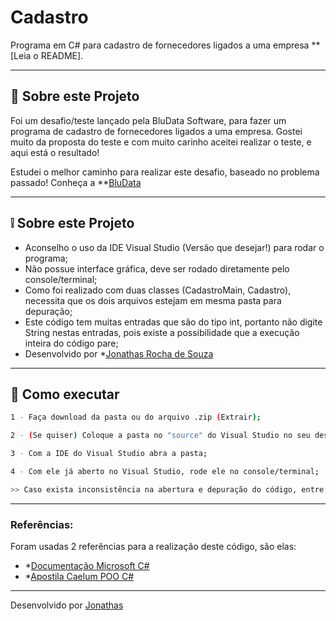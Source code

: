 # Cadastro
Programa em C# para cadastro de fornecedores ligados a uma empresa **[Leia o README].

---

## 📖 Sobre este Projeto

Foi um desafio/teste lançado pela BluData Software, para fazer um programa de cadastro de fornecedores ligados a uma empresa. Gostei muito da proposta do teste e com muito carinho aceitei realizar o teste, e aqui está o resultado!

Estudei o melhor caminho para realizar este desafio, baseado no problema passado! Conheça a **[BluData](https://www.bludata.com.br/)

--- 

## ❕ Sobre este Projeto

- Aconselho o uso da IDE Visual Studio (Versão que desejar!) para rodar o programa;
- Não possue interface gráfica, deve ser rodado diretamente pelo console/terminal;
- Como foi realizado com duas classes (CadastroMain, Cadastro), necessita que os dois arquivos estejam em mesma pasta para depuração;
- Este código tem muitas entradas que são do tipo int, portanto não digite String nestas entradas, pois existe a possibilidade que a execução inteira do código pare;
- Desenvolvido por *[Jonathas Rocha de Souza](https://github.com/jonathasrochadesouza)

--- 

## 🚩 Como executar

```bash
1 - Faça download da pasta ou do arquivo .zip (Extrair);

2 - (Se quiser) Coloque a pasta no "source" do Visual Studio no seu desktop;

3 - Com a IDE do Visual Studio abra a pasta;

4 - Com ele já aberto no Visual Studio, rode ele no console/terminal;

>> Caso exista inconsistência na abertura e depuração do código, entre em contato e tentarei reenviar o código aqui no meu repositório!
```
---

### Referências:

Foram usadas 2 referências para a realização deste código, são elas:

- *[Documentação Microsoft C#](https://docs.microsoft.com/pt-br/cpp/?view=vs-2019)
- *[Apostila Caelum POO C#](https://www.caelum.com.br/apostila/apostila-csharp-orientacao-objetos.pdf)

--- 


Desenvolvido por [Jonathas](https://github.com/jonathasrochadesouza)
